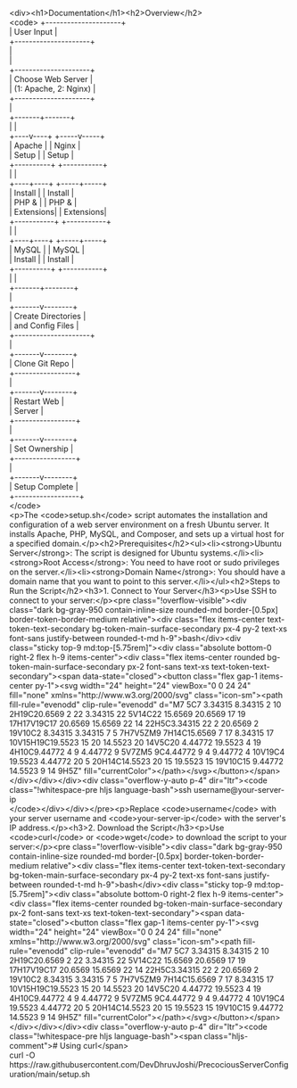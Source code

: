 <p>&lt;div&gt;&lt;h1&gt;Documentation&lt;/h1&gt;&lt;h2&gt;Overview&lt;/h2&gt;<br /> &lt;code&gt; +---------------------+<br /> | User Input |<br /> +---------------------+<br /> |<br /> |<br /> +---------------------+<br /> | Choose Web Server |<br /> | (1: Apache, 2: Nginx) |<br /> +---------------------+<br /> |<br /> +-------+-------+<br /> | |<br /> +----v----+ +-----v-----+<br /> | Apache | | Nginx |<br /> | Setup | | Setup |<br /> +----------+ +-----------+<br /> | |<br /> +----+----+ +-----+-----+<br /> | Install | | Install |<br /> | PHP &amp; | | PHP &amp; |<br /> | Extensions| | Extensions|<br /> +-----------+ +-----------+<br /> | |<br /> +----+----+ +-----+-----+<br /> | MySQL | | MySQL |<br /> | Install | | Install |<br /> +----------+ +-----------+<br /> | |<br /> +-------+--------+<br /> |<br /> +-------v--------+<br /> | Create Directories |<br /> | and Config Files |<br /> +---------------------+<br /> |<br /> +-------v--------+<br /> | Clone Git Repo |<br /> +-----------------+<br /> |<br /> +-------v--------+<br /> | Restart Web |<br /> | Server |<br /> +-----------------+<br /> |<br /> +-------v--------+<br /> | Set Ownership |<br /> +-----------------+<br /> |<br /> +-------v--------+<br /> | Setup Complete |<br /> +------------------+<br />&lt;/code&gt;<br /> &lt;p&gt;The &lt;code&gt;setup.sh&lt;/code&gt; script automates the installation and configuration of a web server environment on a fresh Ubuntu server. It installs Apache, PHP, MySQL, and Composer, and sets up a virtual host for a specified domain.&lt;/p&gt;&lt;h2&gt;Prerequisites&lt;/h2&gt;&lt;ul&gt;&lt;li&gt;&lt;strong&gt;Ubuntu Server&lt;/strong&gt;: The script is designed for Ubuntu systems.&lt;/li&gt;&lt;li&gt;&lt;strong&gt;Root Access&lt;/strong&gt;: You need to have root or sudo privileges on the server.&lt;/li&gt;&lt;li&gt;&lt;strong&gt;Domain Name&lt;/strong&gt;: You should have a domain name that you want to point to this server.&lt;/li&gt;&lt;/ul&gt;&lt;h2&gt;Steps to Run the Script&lt;/h2&gt;&lt;h3&gt;1. Connect to Your Server&lt;/h3&gt;&lt;p&gt;Use SSH to connect to your server:&lt;/p&gt;&lt;pre class="!overflow-visible"&gt;&lt;div class="dark bg-gray-950 contain-inline-size rounded-md border-[0.5px] border-token-border-medium relative"&gt;&lt;div class="flex items-center text-token-text-secondary bg-token-main-surface-secondary px-4 py-2 text-xs font-sans justify-between rounded-t-md h-9"&gt;bash&lt;/div&gt;&lt;div class="sticky top-9 md:top-[5.75rem]"&gt;&lt;div class="absolute bottom-0 right-2 flex h-9 items-center"&gt;&lt;div class="flex items-center rounded bg-token-main-surface-secondary px-2 font-sans text-xs text-token-text-secondary"&gt;&lt;span data-state="closed"&gt;&lt;button class="flex gap-1 items-center py-1"&gt;&lt;svg width="24" height="24" viewBox="0 0 24 24" fill="none" xmlns="http://www.w3.org/2000/svg" class="icon-sm"&gt;&lt;path fill-rule="evenodd" clip-rule="evenodd" d="M7 5C7 3.34315 8.34315 2 10 2H19C20.6569 2 22 3.34315 22 5V14C22 15.6569 20.6569 17 19 17H17V19C17 20.6569 15.6569 22 14 22H5C3.34315 22 2 20.6569 2 19V10C2 8.34315 3.34315 7 5 7H7V5ZM9 7H14C15.6569 7 17 8.34315 17 10V15H19C19.5523 15 20 14.5523 20 14V5C20 4.44772 19.5523 4 19 4H10C9.44772 4 9 4.44772 9 5V7ZM5 9C4.44772 9 4 9.44772 4 10V19C4 19.5523 4.44772 20 5 20H14C14.5523 20 15 19.5523 15 19V10C15 9.44772 14.5523 9 14 9H5Z" fill="currentColor"&gt;&lt;/path&gt;&lt;/svg&gt;&lt;/button&gt;&lt;/span&gt;&lt;/div&gt;&lt;/div&gt;&lt;/div&gt;&lt;div class="overflow-y-auto p-4" dir="ltr"&gt;&lt;code class="!whitespace-pre hljs language-bash"&gt;ssh username@your-server-ip<br />&lt;/code&gt;&lt;/div&gt;&lt;/div&gt;&lt;/pre&gt;&lt;p&gt;Replace &lt;code&gt;username&lt;/code&gt; with your server username and &lt;code&gt;your-server-ip&lt;/code&gt; with the server's IP address.&lt;/p&gt;&lt;h3&gt;2. Download the Script&lt;/h3&gt;&lt;p&gt;Use &lt;code&gt;curl&lt;/code&gt; or &lt;code&gt;wget&lt;/code&gt; to download the script to your server:&lt;/p&gt;&lt;pre class="!overflow-visible"&gt;&lt;div class="dark bg-gray-950 contain-inline-size rounded-md border-[0.5px] border-token-border-medium relative"&gt;&lt;div class="flex items-center text-token-text-secondary bg-token-main-surface-secondary px-4 py-2 text-xs font-sans justify-between rounded-t-md h-9"&gt;bash&lt;/div&gt;&lt;div class="sticky top-9 md:top-[5.75rem]"&gt;&lt;div class="absolute bottom-0 right-2 flex h-9 items-center"&gt;&lt;div class="flex items-center rounded bg-token-main-surface-secondary px-2 font-sans text-xs text-token-text-secondary"&gt;&lt;span data-state="closed"&gt;&lt;button class="flex gap-1 items-center py-1"&gt;&lt;svg width="24" height="24" viewBox="0 0 24 24" fill="none" xmlns="http://www.w3.org/2000/svg" class="icon-sm"&gt;&lt;path fill-rule="evenodd" clip-rule="evenodd" d="M7 5C7 3.34315 8.34315 2 10 2H19C20.6569 2 22 3.34315 22 5V14C22 15.6569 20.6569 17 19 17H17V19C17 20.6569 15.6569 22 14 22H5C3.34315 22 2 20.6569 2 19V10C2 8.34315 3.34315 7 5 7H7V5ZM9 7H14C15.6569 7 17 8.34315 17 10V15H19C19.5523 15 20 14.5523 20 14V5C20 4.44772 19.5523 4 19 4H10C9.44772 4 9 4.44772 9 5V7ZM5 9C4.44772 9 4 9.44772 4 10V19C4 19.5523 4.44772 20 5 20H14C14.5523 20 15 19.5523 15 19V10C15 9.44772 14.5523 9 14 9H5Z" fill="currentColor"&gt;&lt;/path&gt;&lt;/svg&gt;&lt;/button&gt;&lt;/span&gt;&lt;/div&gt;&lt;/div&gt;&lt;/div&gt;&lt;div class="overflow-y-auto p-4" dir="ltr"&gt;&lt;code class="!whitespace-pre hljs language-bash"&gt;&lt;span class="hljs-comment"&gt;# Using curl&lt;/span&gt;<br />curl -O https://raw.githubusercontent.com/DevDhruvJoshi/PrecociousServerConfiguration/main/setup.sh</p>
